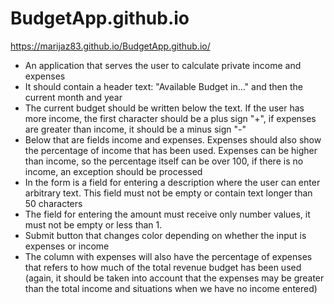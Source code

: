# BudgetApp.github.io
https://marijaz83.github.io/BudgetApp.github.io/
- An application that serves the user to calculate private income and expenses
- It should contain a header text: "Available Budget in..." and then the current month and year
- The current budget should be written below the text. If the user has more income, the first character should be a plus sign "+", if expenses are greater than income, it should be a minus sign "-"
- Below that are fields income and expenses. Expenses should also show the percentage of income that has been used. Expenses can be higher than income, so the percentage itself can be over 100, if there is no income, an exception should be processed
- In the form is a field for entering a description where the user can enter arbitrary text. This field must not be empty or contain text longer than 50 characters
- The field for entering the amount must receive only number values, it must not be empty or less than 1.
- Submit button that changes color depending on whether the input is expenses or income
- The column with expenses will also have the percentage of expenses that refers to how much of the total revenue budget has been used (again, it should be taken into account that the expenses may be greater than the total income and situations when we have no income entered)
